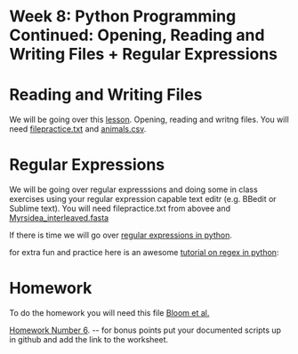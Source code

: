 # Week 8:  Python Programming Continued: Opening, Reading and Writing Files + Regular Expressions

# Reading and Writing Files
We will be going over this [lesson](https://www.dropbox.com/s/0eahvannoy37ail/PythonLesson3_open.write.files.docx?dl=0). Opening, reading and writng files. You will need [filepractice.txt](https://www.dropbox.com/s/yr2q9z0y8ysteyu/filepractice.txt?dl=0) and [animals.csv](https://www.dropbox.com/s/6z5gzhsjiey6bsl/animals.csv?dl=0).

# Regular Expressions 
We will be going over regular expresssions and doing some in class exercises using your regular expression capable text editr (e.g. BBedit or Sublime text). You will need filepractice.txt from abovee and [Myrsidea_interleaved.fasta](https://www.dropbox.com/s/cw0l62p82lulmgv/Myrsidea_interleaved.fasta?dl=0) 

If there is time we will go over [regular expressions in python](https://www.dropbox.com/s/uzb63gbzqc8l6hs/PythonRegular_Expressions.docx?dl=0).

for extra fun and practice here is an awesome [tutorial on regex in python](https://www.datacamp.com/community/tutorials/python-regular-expression-tutorial):

# Homework

To do the homework you will need this file [Bloom et al.](https://www.dropbox.com/s/6ytrzv6by28saem/Bloom_etal_2018_Reduced_Dataset.csv?dl=0)
  
[Homework Number 6](https://www.dropbox.com/s/z4k8zy807i35pfl/Programming_Exercises_Part_III.docx?dl=0). -- for bonus points put your documented scripts up in github and add the link to the worksheet.

